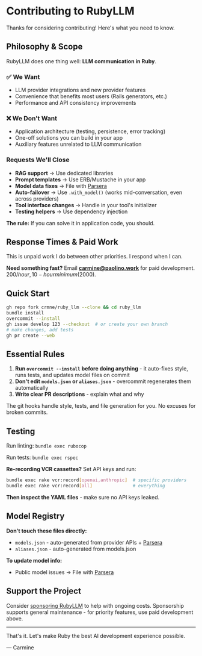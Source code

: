 # Contributing to RubyLLM

Thanks for considering contributing! Here's what you need to know.

## Philosophy & Scope

RubyLLM does one thing well: **LLM communication in Ruby**.

### ✅ We Want
- LLM provider integrations and new provider features
- Convenience that benefits most users (Rails generators, etc.)
- Performance and API consistency improvements

### ❌ We Don't Want
- Application architecture (testing, persistence, error tracking)
- One-off solutions you can build in your app
- Auxiliary features unrelated to LLM communication

### Requests We'll Close
- **RAG support** → Use dedicated libraries
- **Prompt templates** → Use ERB/Mustache in your app
- **Model data fixes** → File with [Parsera](https://github.com/parsera-labs/api-llm-specs/issues)
- **Auto-failover** → Use `.with_model()` (works mid-conversation, even across providers)
- **Tool interface changes** → Handle in your tool's initializer
- **Testing helpers** → Use dependency injection

**The rule:** If you can solve it in application code, you should.

## Response Times & Paid Work

This is unpaid work I do between other priorities. I respond when I can.

**Need something fast?** Email **carmine@paolino.work** for paid development. $200/hour, 10-hour minimum ($2000).

## Quick Start

```bash
gh repo fork crmne/ruby_llm --clone && cd ruby_llm
bundle install
overcommit --install
gh issue develop 123 --checkout  # or create your own branch
# make changes, add tests
gh pr create --web
```

## Essential Rules

1. **Run `overcommit --install` before doing anything** - it auto-fixes style, runs tests, and updates model files on commit
2. **Don't edit `models.json` or `aliases.json`** - overcommit regenerates them automatically
3. **Write clear PR descriptions** - explain what and why

The git hooks handle style, tests, and file generation for you. No excuses for broken commits.

## Testing

Run linting: `bundle exec rubocop`

Run tests: `bundle exec rspec`

**Re-recording VCR cassettes?** Set API keys and run:
```bash
bundle exec rake vcr:record[openai,anthropic]  # specific providers
bundle exec rake vcr:record[all]               # everything
```

**Then inspect the YAML files** - make sure no API keys leaked.

## Model Registry

**Don't touch these files directly:**
- `models.json` - auto-generated from provider APIs + [Parsera](https://api.parsera.org/v1/llm-specs)
- `aliases.json` - auto-generated from models.json

**To update model info:**
- Public model issues → File with [Parsera](https://github.com/parsera-labs/api-llm-specs/issues)

## Support the Project

Consider [sponsoring RubyLLM](https://github.com/sponsors/crmne) to help with ongoing costs. Sponsorship supports general maintenance - for priority features, use paid development above.

---

That's it. Let's make Ruby the best AI development experience possible.

— Carmine
